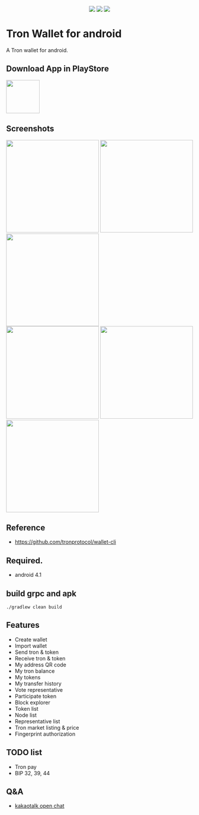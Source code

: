 <p align="center">
  <img src="https://img.shields.io/badge/VERSION-1.2.3-green.svg">
  <img src="https://img.shields.io/badge/ANDROID-4.1%2B-orange.svg">
  <img src="https://img.shields.io/badge/LICENSE-Apache--2.0-blue.svg">
</p>

# Tron Wallet for android

A Tron wallet for android.

## Download App in PlayStore
<a href="https://play.google.com/store/apps/details?id=com.devband.tronwalletforandroid"><img src="https://raw.githubusercontent.com/hummatli/MAHAndroidUpdater/master/imgs/google-play-badge.png" height="90px"/></a>

## Screenshots
<img src="https://github.com/lky1001/tron-android-wallet/blob/develop/screenshots/device-2018-04-27-215149.png" width="250"> <img src="https://github.com/lky1001/tron-android-wallet/blob/develop/screenshots/device-2018-05-31-124706.png" width="250"> <img src="https://github.com/lky1001/tron-android-wallet/blob/develop/screenshots/device-2018-04-27-215251.png" width="250"><br/>
<img src="https://github.com/lky1001/tron-android-wallet/blob/develop/screenshots/device-2018-05-31-123858.png" width="250"> <img src="https://github.com/lky1001/tron-android-wallet/blob/develop/screenshots/device-2018-05-31-123743.png" width="250"> <img src="https://github.com/lky1001/tron-android-wallet/blob/develop/screenshots/device-2018-05-31-123843.png" width="250">

## Reference
- https://github.com/tronprotocol/wallet-cli

## Required.
 - android 4.1
 
## build grpc and apk
```
./gradlew clean build
```

## Features

- Create wallet
- Import wallet
- Send tron & token
- Receive tron & token
- My address QR code
- My tron balance
- My tokens
- My transfer history
- Vote representative
- Participate token
- Block explorer
- Token list
- Node list
- Representative list
- Tron market listing & price
- Fingerprint authorization

## TODO list

- Tron pay
- BIP 32, 39, 44

## Q&A

- [kakaotalk open chat](https://open.kakao.com/o/gUmVKPS)